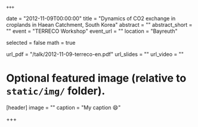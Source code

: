 	+++
date = "2012-11-09T00:00:00"
title = "Dynamics of CO2 exchange in croplands in Haean Catchment, South Korea"
abstract = ""
abstract_short = ""
event = "TERRECO Workshop"
event_url = ""
location = "Bayreuth"

selected = false
math = true

url_pdf = "/talk/2012-11-09-terreco-en.pdf"
url_slides = ""
url_video = ""

# Optional featured image (relative to `static/img/` folder).
[header]
image = ""
caption = "My caption :smile:"

+++
